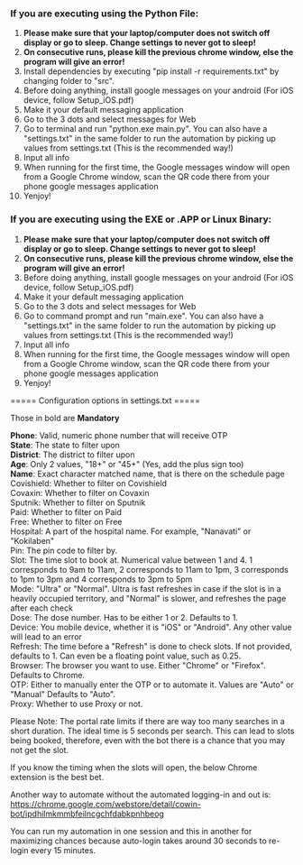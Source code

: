 ### If you are executing using the Python File:
1. **Please make sure that your laptop/computer does not switch off display or go to sleep. Change settings to never
   got to sleep!**
1. **On consecutive runs, please kill the previous chrome window, else the program will give an error!**
1. Install dependencies by executing "pip install -r requirements.txt" by changing folder to "src".
1. Before doing anything, install google messages on your android (For iOS device, follow Setup_iOS.pdf)
1. Make it your default messaging application
1. Go to the 3 dots and select messages for Web
1. Go to terminal and run "python.exe main.py". You can also have a "settings.txt" in the same folder to run the
   automation by picking up values from settings.txt (This is the recommended way!)
1. Input all info
1. When running for the first time, the Google messages window will open from a Google Chrome window, scan the QR code there from your phone google messages application
1. Yenjoy!

### If you are executing using the EXE or .APP or Linux Binary:

1. **Please make sure that your laptop/computer does not switch off display or go to sleep. Change settings to never
   got to sleep!**
1. **On consecutive runs, please kill the previous chrome window, else the program will give an error!**
1. Before doing anything, install google messages on your android (For iOS device, follow Setup_iOS.pdf)
1. Make it your default messaging application
1. Go to the 3 dots and select messages for Web
1. Go to command prompt and run "main.exe". You can also have a "settings.txt" in the same folder to run the
   automation by picking up values from settings.txt (This is the recommended way!)
1. Input all info
1. When running for the first time, the Google messages window will open from a Google Chrome window, scan the QR code there from your phone google messages application
1. Yenjoy!


===== Configuration options in settings.txt =====

Those in bold are **Mandatory**

**Phone**: Valid, numeric phone number that will receive OTP <br>
**State**: The state to filter upon <br>
**District**: The district to filter upon <br>
**Age**:  Only 2 values, "18+" or "45+" (Yes, add the plus sign too) <br>
**Name**:  Exact character matched name, that is there on the schedule page <br>
Covishield: Whether to filter on Covishield <br>
Covaxin: Whether to filter on Covaxin <br>
Sputnik: Whether to filter on Sputnik <br>
Paid: Whether to filter on Paid <br>
Free: Whether to filter on Free <br>
Hospital: A part of the hospital name. For example, "Nanavati" or "Kokilaben" <br>
Pin: The pin code to filter by. <br>
Slot: The time slot to book at. Numerical value between 1 and 4. 1 corresponds to 9am to 11am, 2 corresponds to 11am to 1pm,
3 corresponds to 1pm to 3pm and 4 corresponds to 3pm to 5pm <br>
Mode: "Ultra" or "Normal". Ultra is fast refreshes in case if the slot is in a
heavily occupied territory, and "Normal" is slower, and refreshes the page after
each check <br>
Dose: The dose number. Has to be either 1 or 2. Defaults to 1. <br>
Device: You mobile device, whether it is "iOS" or "Android". Any other value will lead to an error <br>
Refresh: The time before a "Refresh" is done to check slots. If not provided, defaults to 1. Can even be a 
floating point value, such as 0.25. <br>
Browser: The browser you want to use. Either "Chrome" or "Firefox". Defaults to Chrome.<br>
OTP: Either to manually enter the OTP or to automate it. Values are "Auto" or "Manual" Defaults to "Auto". <br>
Proxy: Whether to use Proxy or not. <br>

Please Note: The portal rate limits if there are way too many searches in a short duration. The ideal time is
5 seconds per search. This can lead to slots being booked, therefore, even with the bot there is a chance
that you may not get the slot.

If you know the timing when the slots will open, the below Chrome extension is the best bet.

Another way to automate without the automated logging-in and out is:
https://chrome.google.com/webstore/detail/cowin-bot/ipdhilmkmmbfeilncgchfdabkpnhbeog

You can run my automation in one session and this in another for maximizing chances
because auto-login takes around 30 seconds to re-login every 15 minutes.
